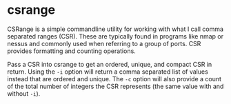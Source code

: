 # csrange

CSRange is a simple commandline utility for working with what I call comma separated ranges (CSR). These are typically found in programs like nmap or nessus and commonly used when referring to a group of ports. CSR provides formatting and counting operations.

Pass a CSR into csrange to get an ordered, unique, and compact CSR in return. Using the `-i` option will return a comma separated list of values instead that are ordered and unique. The `-c` option will also provide a count of the total number of integers the CSR represents (the same value with and without `-i`).
